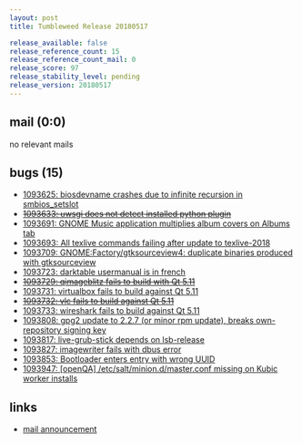 ```yaml
---
layout: post
title: Tumbleweed Release 20180517

release_available: false
release_reference_count: 15
release_reference_count_mail: 0
release_score: 97
release_stability_level: pending
release_version: 20180517
---
```


## mail (0:0)

no relevant mails

## bugs (15)

<!--more-->

- [1093625: biosdevname crashes due to infinite recursion in smbios_setslot](https://bugzilla.opensuse.org/show_bug.cgi?id=1093625)
- ~~[1093633: uwsgi does not detect installed python plugin](https://bugzilla.opensuse.org/show_bug.cgi?id=1093633)~~
- [1093691: GNOME Music application multiplies album covers on Albums tab](https://bugzilla.opensuse.org/show_bug.cgi?id=1093691)
- [1093693: All texlive commands failing after update to texlive-2018](https://bugzilla.opensuse.org/show_bug.cgi?id=1093693)
- [1093709: GNOME:Factory/gtksourceview4: duplicate binaries produced with gtksourceview](https://bugzilla.opensuse.org/show_bug.cgi?id=1093709)
- [1093723: darktable usermanual is in french](https://bugzilla.opensuse.org/show_bug.cgi?id=1093723)
- ~~[1093729: qimageblitz fails to build with Qt 5.11](https://bugzilla.opensuse.org/show_bug.cgi?id=1093729)~~
- [1093731: virtualbox fails to build against Qt 5.11](https://bugzilla.opensuse.org/show_bug.cgi?id=1093731)
- ~~[1093732: vlc fails to build against Qt 5.11](https://bugzilla.opensuse.org/show_bug.cgi?id=1093732)~~
- [1093733: wireshark fails to build against Qt 5.11](https://bugzilla.opensuse.org/show_bug.cgi?id=1093733)
- [1093808: gpg2 update to 2.2.7 (or minor rpm update), breaks own-repository signing key](https://bugzilla.opensuse.org/show_bug.cgi?id=1093808)
- [1093817: live-grub-stick depends on lsb-release](https://bugzilla.opensuse.org/show_bug.cgi?id=1093817)
- [1093827: imagewriter fails with dbus error](https://bugzilla.opensuse.org/show_bug.cgi?id=1093827)
- [1093853: Bootloader enters entry with wrong UUID](https://bugzilla.opensuse.org/show_bug.cgi?id=1093853)
- [1093947: [openQA] /etc/salt/minion.d/master.conf missing on Kubic worker installs](https://bugzilla.opensuse.org/show_bug.cgi?id=1093947)



## links

- [mail announcement](https://lists.opensuse.org/opensuse-factory/2018-05/msg00240.html)
